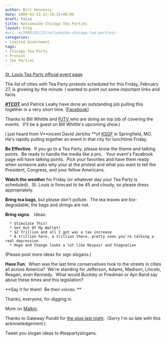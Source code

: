 ```yaml
---
author: Bill Hennessy
date: 2009-02-23 22:18:31+00:00
draft: false
title: Nationwide Chicago Tea Parties
layout: blog
#url: e/2009/02/23/nationwide-chicago-tea-parties/
categories:
- Limited Government
tags:
- Chicago Tea Party
- Protest
- Tea Parties
---
```


[St. Louis Tea Party official event page](https://www.facebook.com/event.php?eid=67775481561)

The list of cities with Tea Party protests scheduled for this Friday, February 27, is growing by the minute. I wanted to point out some important links and facts.

[**#TCOT**](https://www.facebook.com/group.php?gid=39436151621&ref=ts) and Patrick Leahy have done an outstanding job pulling this together in a very short time. [[Facebook](https://www.facebook.com/group.php?gid=39436151621&ref=ts)]

Thanks to Bill Whittle and [PJTV ](https://www.pjtv.com/?cmd=video&video-id=1407)who are doing an top job of covering the events.  (I'll be a guest on Bill Whittle's upcoming show.)

I just heard from V**incent David Jericho **of [KSGF](https://www.ksgf.com/) in Springfield, MO.  He's rapidly pulling together an event in that city for lunchtime Friday.

**Be Effective**.  If you go to a Tea Party, please know the theme and talking points.  Be ready to handle the media like a pro.   Your event's Facebook page will have talking points.  Pick your favorites and have them ready when someone asks why your at the protest and what you want to tell the President, Congress, and your fellow Americans.

**Watch the weather** for Friday (or whatever day your Tea Party is scheduled).  St. Louis is forecast to be 45 and cloudy, so please dress appropriately.

**Bring tea bags**, but please don't pollute.  The tea leaves are bio-degradable; the bags and strings are not.

**Bring signs**.   Ideas:



	  * Stimulate This!
	  * Get Out Of My Wallet!
	  * $2 Trillion and all I got was a tax increase
	  * A trillion here, a trillion there, pretty soon you're talking a real depression
	  * Hope and Change looks a lot like Despair and Stagnation

(Please post more ideas for sign slogans.)

**Have Fun**:  When was the last time conservatives took to the streets in cities all across America?  We're standing for Jefferson, Adams, Madison, Lincoln, Reagan, even Kennedy.  What would Buckley or Friedman or Ayn Rand say about these times and this legislation?

**Say it for them!  Be their voices. **

Thanks, everyone, for digging in.

More on [Malkin](https://michellemalkin.com/2009/02/23/tea-party-usa-watch-taxpayers-coming-together/).

Thanks to Gateway Pundit for [the plug last night](https://gatewaypundit.blogspot.com/).  (Sorry I'm so late with this acknowledgement.)

Tweet you slogan ideas to #teapartyslogans.
